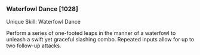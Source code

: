 ### Waterfowl Dance [1028]

Unique Skill: Waterfowl Dance

Perform a series of one-footed leaps in the manner of a waterfowl to unleash a swift yet graceful slashing combo. Repeated inputs allow for up to two follow-up attacks.